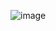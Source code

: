 
![image](https://github.com/NikTomski/data-engineering/assets/142725457/d97aa740-739c-430c-a89e-2e622c10e6d0)
